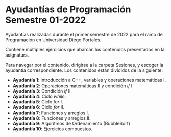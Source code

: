 # Ayudantías de Programación Semestre 01-2022

Ayudantías realizadas durante el primer semestre de 2022 para el ramo de Programación en Universidad Diego Portales.

Contiene múltiples ejercicios que abarcan los contenidos presentados en la asignatura.

Para navegar por el contenido, dirigirse a la carpeta Sesiones, y escoger la ayudantía correspondiente. Los contenidos están divididos de la siguiente:

- **Ayudantía 1**: Introducción a C++, variables y operaciones matemáticas I.
- **Ayudantía 2**: Operaciones matemáticas II y condición *if* I.
- **Ayudantía 3**: Condición *if* II.
- **Ayudantía 4**: Ciclo *while*.
- **Ayudantía 5**: Ciclo *for* I.
- **Ayudantía 6**: Ciclo *for* II.
- **Ayudantía 7**: Funciones y arreglos I.
- **Ayudantía 8**: Funciones y arreglos II. 
- **Ayudantía 9**: Algoritmos de Ordenamiento (BubbleSort)
- **Ayudantía 10**: Ejercicios compuestos.
